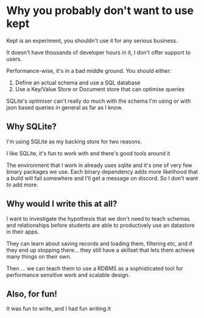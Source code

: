 # Why you probably don't want to use kept

Kept is an experiment, you shouldn't use it for any serious business.

It doesn't have thousands of developer hours in it, I don't offer support to users.

Performance-wise, it's in a bad middle ground. You should either:
1. Define an actual schema and use a SQL database
2. Use a Key/Value Store or Document store that can optimise queries

SQLite's optimiser can't really do much with the schema I'm using or with json based
queries in general as far as I know.

## Why SQLite?

I'm using SQLite as my backing store for two reasons.

I like SQLite, it's fun to work with and there's good tools around it

The environment that I work in already uses sqlite and it's one of
very few binary packages we use. Each binary dependency adds more likelihood
that a build will fail somewhere and I'll get a message on discord. So I don't
want to add more.

## Why would I write this at all?

I want to investigate the hypothesis that we don't need to teach schemas and relationships
before students are able to productively use an datastore in their apps.

They can learn about saving records and loading them, filtering etc, and if they
end up stopping there... they still have a skillset that lets them achieve many
things on their own.

Then ... we can teach them to use a RDBMS as a sophisticated tool for performance sensitive
work and scalable design.

## Also, for fun!

It was fun to write, and I had fun writing it